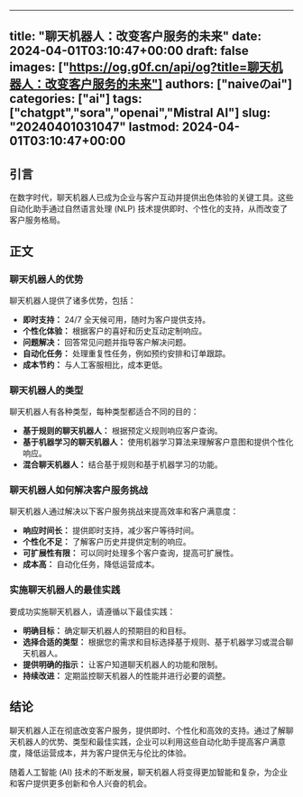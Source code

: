 
---
title: "聊天机器人：改变客户服务的未来"
date: 2024-04-01T03:10:47+00:00
draft: false
images: ["https://og.g0f.cn/api/og?title=聊天机器人：改变客户服务的未来"]
authors: ["naiveのai"]
categories: ["ai"]
tags: ["chatgpt","sora","openai","Mistral AI"]
slug: "20240401031047"
lastmod: 2024-04-01T03:10:47+00:00
---
## 引言

在数字时代，聊天机器人已成为企业与客户互动并提供出色体验的关键工具。这些自动化助手通过自然语言处理 (NLP) 技术提供即时、个性化的支持，从而改变了客户服务格局。

## 正文

### 聊天机器人的优势

聊天机器人提供了诸多优势，包括：

- **即时支持：** 24/7 全天候可用，随时为客户提供支持。
- **个性化体验：** 根据客户的喜好和历史互动定制响应。
- **问题解决：** 回答常见问题并指导客户解决问题。
- **自动化任务：** 处理重复性任务，例如预约安排和订单跟踪。
- **成本节约：** 与人工客服相比，成本更低。

### 聊天机器人的类型

聊天机器人有各种类型，每种类型都适合不同的目的：

- **基于规则的聊天机器人：** 根据预定义规则响应客户查询。
- **基于机器学习的聊天机器人：** 使用机器学习算法来理解客户意图和提供个性化响应。
- **混合聊天机器人：** 结合基于规则和基于机器学习的功能。

### 聊天机器人如何解决客户服务挑战

聊天机器人通过解决以下客户服务挑战来提高效率和客户满意度：

- **响应时间长：** 提供即时支持，减少客户等待时间。
- **个性化不足：** 了解客户历史并提供定制的响应。
- **可扩展性有限：** 可以同时处理多个客户查询，提高可扩展性。
- **成本高：** 自动化任务，降低运营成本。

### 实施聊天机器人的最佳实践

要成功实施聊天机器人，请遵循以下最佳实践：

- **明确目标：** 确定聊天机器人的预期目的和目标。
- **选择合适的类型：** 根据您的需求和目标选择基于规则、基于机器学习或混合聊天机器人。
- **提供明确的指示：** 让客户知道聊天机器人的功能和限制。
- **持续改进：** 定期监控聊天机器人的性能并进行必要的调整。

## 结论

聊天机器人正在彻底改变客户服务，提供即时、个性化和高效的支持。通过了解聊天机器人的优势、类型和最佳实践，企业可以利用这些自动化助手提高客户满意度，降低运营成本，并为客户提供无与伦比的体验。

随着人工智能 (AI) 技术的不断发展，聊天机器人将变得更加智能和复杂，为企业和客户提供更多创新和令人兴奋的机会。
